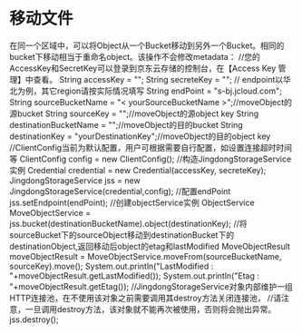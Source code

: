# **移动文件**

在同一个区域中，可以将Object从一个Bucket移动到另外一个Bucket。相同的bucket下移动相当于重命名object。该操作不会修改metadata：
//您的AccessKey和SecretKey可以登录到京东云存储的控制台，在【Access Key 管理】中查看。
String accessKey = "<yourAccessKeyId>";
String secreteKey = "<yourSecretKey>";
// endpoint以华北为例，其它region请按实际情况填写
String endPoint = "s-bj.jcloud.com";
String sourceBucketName = "< yourSourceBucketName >";//moveObject的源bucket
String sourceKey = "<yourSourceKey>";//moveObject的源object key
String destinationBucketName = "<yourDestinationBucketName>";//moveObject的目的bucket
String destinationKey = "yourDestinationKey";//moveObject的目的object key
//ClientConfig当前为默认配置，用户可根据需要自行配置，如设置连接超时时间等
ClientConfig config = new ClientConfig();
//构造JingdongStorageService实例
Credential credential = new Credential(accessKey, secreteKey);
JingdongStorageService jss = new JingdongStorageService(credential,config);
//配置endPoint
jss.setEndpoint(endPoint);
//创建objectService实例
ObjectService MoveObjectService = jss.bucket(destinationBucketName).object(destinationKey);
//将sourceBucket下的sourceObject移动到destinationBucket下的destinationObject,返回移动后object的etag和lastModified
MoveObjectResult moveObjectResult = MoveObjectService.moveFrom(sourceBucketName, sourceKey).move();
System.out.println("LastModified : "+moveObjectResult.getLastModified());
System.out.println("Etag : "+moveObjectResult.getEtag());
//JingdongStorageService对象内部维护一组HTTP连接池，在不使用该对象之前需要调用其destroy方法关闭连接池，
//请注意，一旦调用destroy方法，该对象就不能再次被使用，否则将会抛出异常。
jss.destroy();
